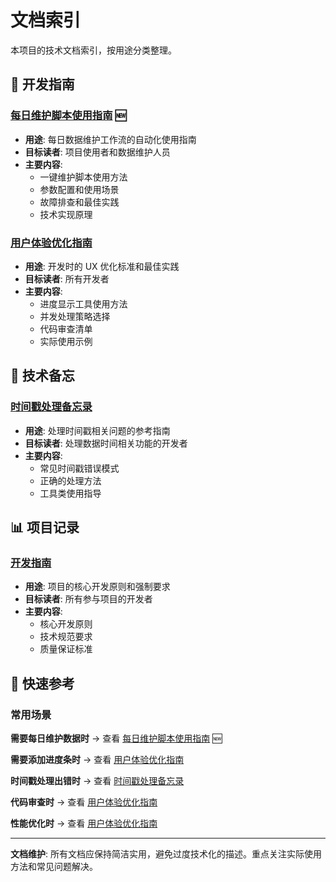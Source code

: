 # 文档索引

本项目的技术文档索引，按用途分类整理。

## 📖 开发指南

### [每日维护脚本使用指南](daily_maintenance_guide.md) 🆕

- **用途**: 每日数据维护工作流的自动化使用指南
- **目标读者**: 项目使用者和数据维护人员
- **主要内容**:
  - 一键维护脚本使用方法
  - 参数配置和使用场景
  - 故障排查和最佳实践
  - 技术实现原理

### [用户体验优化指南](user_experience_guide.md)

- **用途**: 开发时的 UX 优化标准和最佳实践
- **目标读者**: 所有开发者
- **主要内容**:
  - 进度显示工具使用方法
  - 并发处理策略选择
  - 代码审查清单
  - 实际使用示例

## 🔧 技术备忘

### [时间戳处理备忘录](timestamp_handling_memo.md)

- **用途**: 处理时间戳相关问题的参考指南
- **目标读者**: 处理数据时间相关功能的开发者
- **主要内容**:
  - 常见时间戳错误模式
  - 正确的处理方法
  - 工具类使用指导

## 📊 项目记录

### [开发指南](.github/copilot-instructions.md)

- **用途**: 项目的核心开发原则和强制要求
- **目标读者**: 所有参与项目的开发者
- **主要内容**:
  - 核心开发原则
  - 技术规范要求
  - 质量保证标准

## 🎯 快速参考

### 常用场景

**需要每日维护数据时** → 查看 [每日维护脚本使用指南](daily_maintenance_guide.md) 🆕

**需要添加进度条时** → 查看 [用户体验优化指南](user_experience_guide.md#进度显示工具)

**时间戳处理出错时** → 查看 [时间戳处理备忘录](timestamp_handling_memo.md)

**代码审查时** → 查看 [用户体验优化指南](user_experience_guide.md#代码审查清单)

**性能优化时** → 查看 [用户体验优化指南](user_experience_guide.md#并发处理工具)

---

**文档维护**: 所有文档应保持简洁实用，避免过度技术化的描述。重点关注实际使用方法和常见问题解决。
